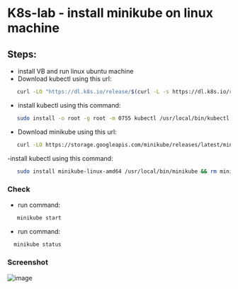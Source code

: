 # K8s-lab - install minikube on linux machine

## Steps:
- install VB and run linux ubuntu machine
- Download kubectl using this url:
```bash
   curl -LO "https://dl.k8s.io/release/$(curl -L -s https://dl.k8s.io/release/stable.txt)/bin/linux/amd64/kubectl"
```
- install kubectl using this command:
```bash
   sudo install -o root -g root -m 0755 kubectl /usr/local/bin/kubectl
```
- Download minikube using this url:
```bash
   curl -LO https://storage.googleapis.com/minikube/releases/latest/minikube-linux-amd64
```
-install kubectl using this command:
```bash
   sudo install minikube-linux-amd64 /usr/local/bin/minikube && rm minikube-linux-amd64
```
### Check
- run command:
```bash
   minikube start
```
- run command:
```bash
  minikube status
```
### Screenshot

![image](https://github.com/user-attachments/assets/5084a281-8f60-4080-bef6-691d9f5d9332)


